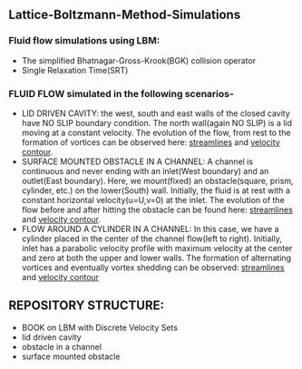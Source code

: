 ## Lattice-Boltzmann-Method-Simulations

### Fluid flow simulations using LBM:
- The simplified Bhatnagar-Gross-Krook(BGK) collision operator
- Single Relaxation Time(SRT)

### FLUID FLOW simulated in the following scenarios-
- LID DRIVEN CAVITY: the west, south and east walls of the closed cavity have NO SLIP boundary condition. The north wall(again NO SLIP) is a lid moving at a constant velocity. The evolution of the flow, from rest to the formation of vortices can be observed here: [streamlines](https://www.youtube.com/watch?v=AE1NLxs7Bco) and [velocity contour](https://www.youtube.com/watch?v=bSxDkA_-h_E).
- SURFACE MOUNTED OBSTACLE IN A CHANNEL: A channel is continuous and never ending with an inlet(West boundary) and an outlet(East boundary). Here, we mount(fixed) an obstacle(square, prism, cylinder, etc.) on the lower(South) wall. Initially, the fluid is at rest with a constant horizontal velocity(u=U,v=0) at the inlet. The evolution of the flow before and after hitting the obstacle can be found here: [streamlines](https://youtu.be/r0EiZOo425k) and [velocity contour](https://www.youtube.com/watch?v=dO3vcvUXPAY).
- FLOW AROUND A CYLINDER IN A CHANNEL: In this case, we have a cylinder placed in the center of the channel flow(left to right). Initially, inlet has a parabolic velocity profile with maximum velocity at the center and zero at both the upper and lower walls. The formation of alternating vortices and eventually vortex shedding can be observed: [streamlines](https://youtu.be/r0EiZOo425k) and [velocity contour](https://www.youtube.com/watch?v=dO3vcvUXPAY)

## REPOSITORY STRUCTURE:
- BOOK on LBM with Discrete Velocity Sets
- lid driven cavity
- obstacle in a channel
- surface mounted obstacle
